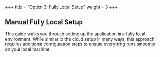 +++
title = "Option 3: Fully Local Setup"
weight = 3
+++

## Manual Fully Local Setup

This guide walks you through setting up the application in a fully local environment. While similar to the cloud setup in many ways, this approach requires additional configuration steps to ensure everything runs smoothly on your local machine.
